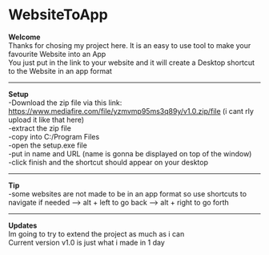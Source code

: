 # WebsiteToApp

**Welcome** \
Thanks for chosing my project here. It is an easy to use tool to make your favourite Website into an App \
You just put in the link to your website and it will create a Desktop shortcut to the Website in an app format 
___
**Setup** \
-Download the zip file via this link: https://www.mediafire.com/file/yzmvmp95ms3q89y/v1.0.zip/file (i cant rly upload it like that here) \
-extract the zip file \
-copy into C:/Program Files \
-open the setup.exe file \
-put in name and URL (name is gonna be displayed on top of the window) \
-click finish and the shortcut should appear on your desktop 
___
**Tip** \
-some websites are not made to be in an app format so use shortcuts to navigate if needed
--> alt + left to go back
--> alt + right to go forth
___
**Updates** \
Im going to try to extend the project as much as i can \
Current version v1.0 is just what i made in 1 day 
